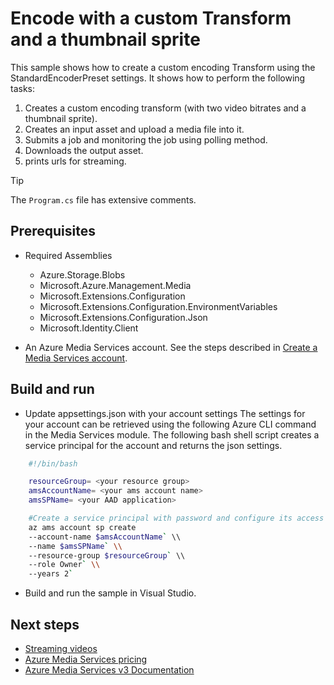 # Encode with a custom Transform and a thumbnail sprite

This sample shows how to create a custom encoding Transform using the StandardEncoderPreset settings. It shows how to perform the following tasks:

1. Creates a custom encoding transform (with two video bitrates and a thumbnail sprite).
1. Creates an input asset and upload a media file into it.
1. Submits a job and monitoring the job using polling method.
1. Downloads the output asset.
1. prints urls for streaming.

> [!TIP]
> The `Program.cs` file has extensive comments.

## Prerequisites

* Required Assemblies

  * Azure.Storage.Blobs
  * Microsoft.Azure.Management.Media
  * Microsoft.Extensions.Configuration
  * Microsoft.Extensions.Configuration.EnvironmentVariables
  * Microsoft.Extensions.Configuration.Json
  * Microsoft.Identity.Client

* An Azure Media Services account. See the steps described in [Create a Media Services account](https://docs.microsoft.com/azure/media-services/latest/create-account-cli-quickstart).

## Build and run

* Update appsettings.json with your account settings The settings for your account can be retrieved using the following Azure CLI command in the Media Services module. The following bash shell script creates a service principal for the account and returns the json settings.

```bash
    #!/bin/bash

    resourceGroup= <your resource group>
    amsAccountName= <your ams account name>
    amsSPName= <your AAD application>

    #Create a service principal with password and configure its access to an Azure Media Services account.
    az ams account sp create
    --account-name $amsAccountName` \\
    --name $amsSPName` \\
    --resource-group $resourceGroup` \\
    --role Owner` \\
    --years 2`
```

* Build and run the sample in Visual Studio.

## Next steps

* [Streaming videos](https://docs.microsoft.com/en-us/azure/media-services/latest/stream-files-tutorial-with-api)
* [Azure Media Services pricing](https://azure.microsoft.com/pricing/details/media-services/)
* [Azure Media Services v3 Documentation](https://docs.microsoft.com/azure/media-services/latest/)
